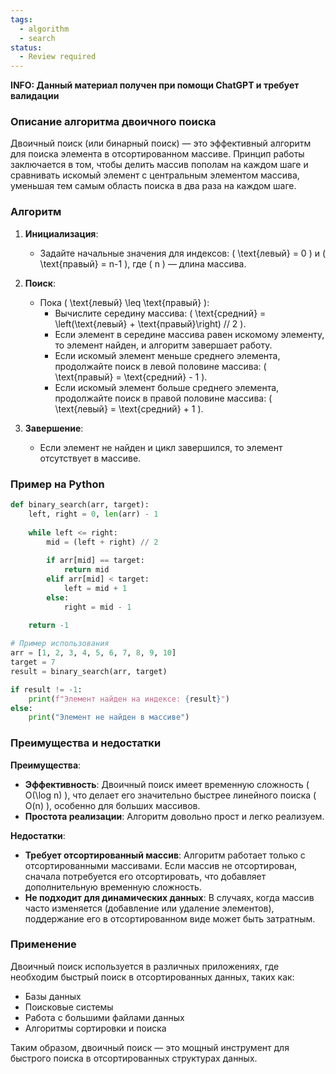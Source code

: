 ```yaml
---
tags:
  - algorithm
  - search
status:
  - Review required
---
```

**INFO: Данный материал получен при помощи ChatGPT и требует валидации**

### Описание алгоритма двоичного поиска

Двоичный поиск (или бинарный поиск) — это эффективный алгоритм для поиска элемента в отсортированном массиве. Принцип работы заключается в том, чтобы делить массив пополам на каждом шаге и сравнивать искомый элемент с центральным элементом массива, уменьшая тем самым область поиска в два раза на каждом шаге.

### Алгоритм

1. **Инициализация**:
   - Задайте начальные значения для индексов: \( \text{левый} = 0 \) и \( \text{правый} = n-1 \), где \( n \) — длина массива.

2. **Поиск**:
   - Пока \( \text{левый} \leq \text{правый} \):
     - Вычислите середину массива: \( \text{средний} = \left(\text{левый} + \text{правый}\right) // 2 \).
     - Если элемент в середине массива равен искомому элементу, то элемент найден, и алгоритм завершает работу.
     - Если искомый элемент меньше среднего элемента, продолжайте поиск в левой половине массива: \( \text{правый} = \text{средний} - 1 \).
     - Если искомый элемент больше среднего элемента, продолжайте поиск в правой половине массива: \( \text{левый} = \text{средний} + 1 \).

3. **Завершение**:
   - Если элемент не найден и цикл завершился, то элемент отсутствует в массиве.

### Пример на Python

```python
def binary_search(arr, target):
    left, right = 0, len(arr) - 1
    
    while left <= right:
        mid = (left + right) // 2
        
        if arr[mid] == target:
            return mid
        elif arr[mid] < target:
            left = mid + 1
        else:
            right = mid - 1
    
    return -1

# Пример использования
arr = [1, 2, 3, 4, 5, 6, 7, 8, 9, 10]
target = 7
result = binary_search(arr, target)

if result != -1:
    print(f"Элемент найден на индексе: {result}")
else:
    print("Элемент не найден в массиве")
```

### Преимущества и недостатки

**Преимущества**:
- **Эффективность**: Двоичный поиск имеет временную сложность \( O(\log n) \), что делает его значительно быстрее линейного поиска \( O(n) \), особенно для больших массивов.
- **Простота реализации**: Алгоритм довольно прост и легко реализуем.

**Недостатки**:
- **Требует отсортированный массив**: Алгоритм работает только с отсортированными массивами. Если массив не отсортирован, сначала потребуется его отсортировать, что добавляет дополнительную временную сложность.
- **Не подходит для динамических данных**: В случаях, когда массив часто изменяется (добавление или удаление элементов), поддержание его в отсортированном виде может быть затратным.

### Применение

Двоичный поиск используется в различных приложениях, где необходим быстрый поиск в отсортированных данных, таких как:
- Базы данных
- Поисковые системы
- Работа с большими файлами данных
- Алгоритмы сортировки и поиска

Таким образом, двоичный поиск — это мощный инструмент для быстрого поиска в отсортированных структурах данных.